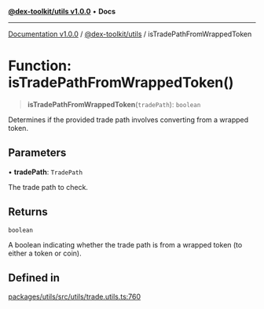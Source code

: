 [**@dex-toolkit/utils v1.0.0**](../README.md) • **Docs**

***

[Documentation v1.0.0](../../../packages.md) / [@dex-toolkit/utils](../README.md) / isTradePathFromWrappedToken

# Function: isTradePathFromWrappedToken()

> **isTradePathFromWrappedToken**(`tradePath`): `boolean`

Determines if the provided trade path involves converting from a wrapped token.

## Parameters

• **tradePath**: `TradePath`

The trade path to check.

## Returns

`boolean`

A boolean indicating whether the trade path is from a wrapped token (to either a token or coin).

## Defined in

[packages/utils/src/utils/trade.utils.ts:760](https://github.com/niZmosis/dex-toolkit/blob/3d8b41b44787b30fbea5de3ab4737662ffb61bc8/packages/utils/src/utils/trade.utils.ts#L760)
